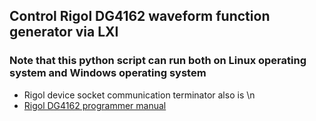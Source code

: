 ## Control Rigol DG4162 waveform function generator via LXI ##
### Note that this python script can run both on Linux operating system and Windows operating system ###
* Rigol device socket communication terminator also is \n
* [Rigol DG4162 programmer manual](http://www.rigol.com/Support/Manual/5)
